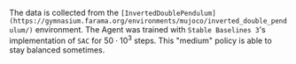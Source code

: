 The data is collected from the `[InvertedDoublePendulum](https://gymnasium.farama.org/environments/mujoco/inverted_double_pendulum/)` environment. The Agent was trained with `Stable Baselines 3`'s implementation of `SAC` for $50 \cdot 10^3$ steps. This "medium" policy is able to stay balanced sometimes.
